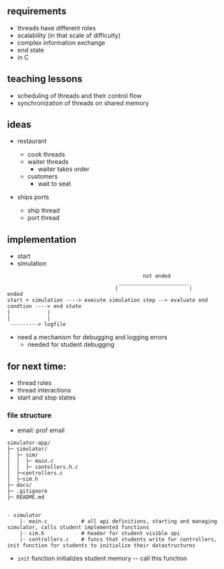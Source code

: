 ## requirements
- threads have different roles
- scalability (in that scale of difficulty)
- complex information exchange
- end state
- in C

## teaching lessons
- scheduling of threads and their control flow
- synchronization of threads on shared memory

## ideas
- restaurant 
    - cook threads 
    - waiter threads 
        - waiter takes order
    - customers
        - wait to seat
    
- ships ports 
    - ship thread
    - port thread

## implementation
- start 
- simulation
```
                                            not ended
                                    _______________________
                                   |                       |                ended
start + simulation ----> execute simulation step --> evaluate end condtion ----> end state
|            |
|            |
 ---------> logfile
```
- need a mechanism for debugging and logging errors
    - needed for student debugging

## for next time:
- thread roles
- thread interactions
- start and stop states

### file structure

- email: prof email

```
simulator-app/
├─ simulator/
│  ├─ sim/
│  │  ├─ main.c
│  │  ├─ contollers.h.c
│  ├─controllers.c
│  ├─sim.h
├─ docs/ 
├─ .gitignore
├─ README.md


- simulator
    |- main.c           # all api definitions, starting and managing simulator, calls student implemented functions 
    |- sim.h            # header for student visible api
    |- controllers.c    # funcs that students write for controllers, init function for students to initialize their datastructures
```

- `init` function initializes student memory -- call this function 
